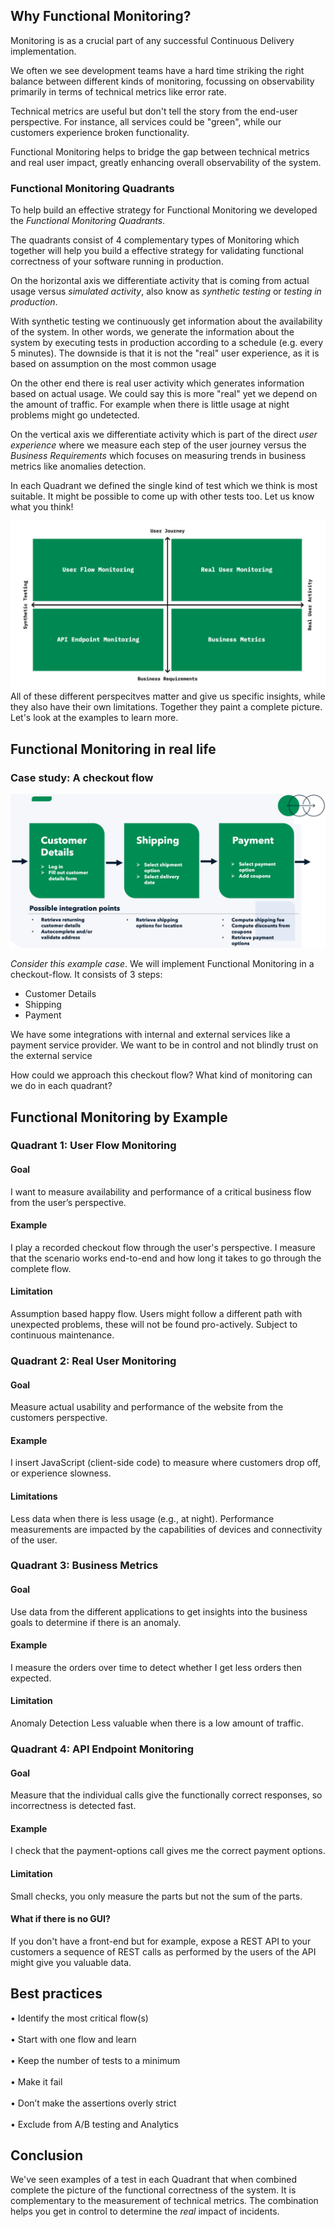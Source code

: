 ## Why Functional Monitoring?
Monitoring is as a crucial part of any successful Continuous Delivery implementation. 

We often we see development teams have a hard time striking the right balance between different 
kinds of monitoring, focussing on observability primarily in terms of technical metrics like error rate.

Technical metrics are useful but don't tell the story from the end-user perspective. 
For instance, all services could be "green", while our customers experience broken functionality. 

Functional Monitoring helps to bridge the gap between technical metrics and real user impact, 
greatly enhancing overall observability of the system.

### Functional Monitoring Quadrants
To help build an effective strategy for Functional Monitoring we developed the _Functional Monitoring Quadrants_.  

The quadrants consist of 4 complementary types of Monitoring which together will help
you build a effective strategy for validating functional correctness of your software running in production. 

On the horizontal axis we differentiate activity that is coming from actual usage 
versus _simulated activity_, also know as _synthetic testing_ or _testing in production_. 

With synthetic testing we continuously get information about the availability of the system. In other words, we generate the information
about the system by executing tests in production according to a schedule (e.g. every 5 minutes). The downside is that it is not the "real" user
experience, as it is based on assumption on the most common usage

On the other end there is real user activity which generates information based on actual usage. We could say this is more "real" yet we depend
on the amount of traffic. For example when there is little usage at night problems might go undetected.

On the vertical axis we differentiate activity which is part of the direct _user experience_ where we measure each 
step of the user journey versus the _Business Requirements_ which focuses on measuring trends 
in business metrics like anomalies detection. 

In each Quadrant we defined the single kind of test which we think is most suitable. 
It might be possible to come up with other tests too. Let us know what you think!


![](../Functional_Monitoring_Quadrants_.jpeg)
All of these different perspecitves matter and give us specific insights, while they also have their
own limitations. Together they paint a complete picture. Let's look at the examples to learn more.

## Functional Monitoring in real life
### Case study: A checkout flow

![](../checkout_flow.png)

_Consider this example case_. We will implement Functional Monitoring in a checkout-flow. 
It consists of 3 steps:
- Customer Details
- Shipping
- Payment

We have some integrations with internal and external services like a payment service provider.
We want to be in control and not blindly trust on the external service

How could we approach this checkout flow? What kind of monitoring can we do in each quadrant?

## Functional Monitoring by Example
### Quadrant 1: User Flow Monitoring
#### Goal
I want to measure availability and performance of a critical business flow from the user’s perspective.
#### Example
I play a recorded checkout flow through the user's
perspective. I measure that the scenario works end-to-end and how long it takes to go through the complete flow.
#### Limitation
Assumption based happy flow. Users might follow a different path with unexpected problems, these will not be found pro-actively.
Subject to continuous maintenance.

### Quadrant 2: Real User Monitoring
#### Goal
Measure actual usability and performance of the website from the customers perspective.
#### Example
I insert JavaScript (client-side code) to measure where
customers drop off, or experience slowness.
#### Limitations
Less data when there is less usage (e.g., at night). Performance measurements are impacted by the capabilities of devices and connectivity of the user.

### Quadrant 3: Business Metrics 
#### Goal
Use data from the different applications to get insights into the business goals to determine if there is an anomaly.
#### Example
I measure the orders over time to detect whether I get
less orders then expected.
#### Limitation
Anomaly Detection Less valuable when there is a low amount of traffic.

### Quadrant 4: API Endpoint Monitoring
#### Goal
Measure that the individual calls give the functionally correct responses, so incorrectness is detected fast.
#### Example
I check that the payment-options call gives me the correct
payment options.
#### Limitation
Small checks, you only measure the parts but not the sum of the parts.

#### What if there is no GUI?
If you don't have a front-end but for example, expose a REST API to your customers a sequence of REST calls as 
performed by the users of the API might give you valuable data. 


## Best practices
• Identify the most critical flow(s)\
<br/>
• Start with one flow and learn\
<br/>
• Keep the number of tests to a minimum\
<br/>
• Make it fail\
<br/>
• Don’t make the assertions overly strict\
<br/>
• Exclude from A/B testing and Analytics



## Conclusion
We've seen examples of a test in each Quadrant that when combined complete the picture of the
functional correctness of the system. It is complementary to the measurement of 
technical metrics. The combination helps you get in control to determine the 
_real_ impact of incidents.  
